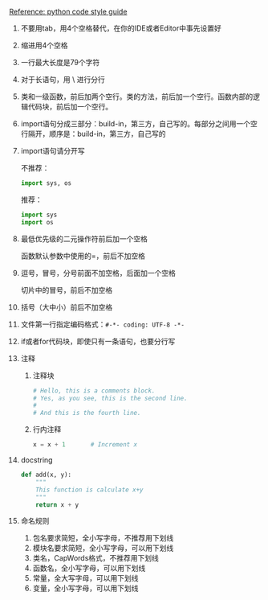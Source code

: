 [Reference: python code style guide](https://www.python.org/dev/peps/pep-0008/)

1. 不要用tab，用4个空格替代，在你的IDE或者Editor中事先设置好

2. 缩进用4个空格

3. 一行最大长度是79个字符

4. 对于长语句，用 \ 进行分行

5. 类和一级函数，前后加两个空行。类的方法，前后加一个空行。函数内部的逻辑代码块，前后加一个空行。

6. import语句分成三部分：build-in，第三方，自己写的。每部分之间用一个空行隔开，顺序是：build-in，第三方，自己写的

7. import语句请分开写

    不推荐：

    ```python
    import sys, os
    ```

    推荐：

    ```python
    import sys
    import os
    ```

8. 最低优先级的二元操作符前后加一个空格

    函数默认参数中使用的=，前后不加空格

9. 逗号，冒号，分号前面不加空格，后面加一个空格

    切片中的冒号，前后不加空格

10. 括号（大中小）前后不加空格

11. 文件第一行指定编码格式：```#-*- coding: UTF-8 -*-```

12. if或者for代码块，即使只有一条语句，也要分行写

13. 注释

    1. 注释块

        ```python
        # Hello, this is a comments block.
        # Yes, as you see, this is the second line.
        #
        # And this is the fourth line.
        ```

    2. 行内注释

        ```python
        x = x + 1		# Increment x
        ```

14. docstring

    ```python
    def add(x, y):
        """
        This function is calculate x+y
        """
        return x + y
    ```

15. 命名规则

    1. 包名要求简短，全小写字母，不推荐用下划线
    2. 模块名要求简短，全小写字母，可以用下划线
    3. 类名，CapWords格式，不推荐用下划线
    4. 函数名，全小写字母，可以用下划线
    5. 常量，全大写字母，可以用下划线
    6. 变量，全小写字母，可以用下划线